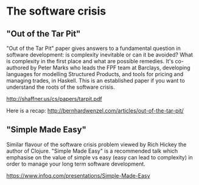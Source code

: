 
# The software crisis

## "Out of the Tar Pit"

"Out of the Tar Pit" paper gives answers to a fundamental question in software development: is complexity inevitable or can it be avoided? What is complexity in the first place and what are possible remedies. It's co-authored by Peter Marks who leads the FPF team at Barclays, developing languages for modelling Structured Products, and tools for pricing and managing trades, in Haskell. This is an established paper if you want to understand the roots of the software crisis.

http://shaffner.us/cs/papers/tarpit.pdf

Here is a recap: http://bernhardwenzel.com/articles/out-of-the-tar-pit/


## "Simple Made Easy"

Similar flavour of the software crisis problem viewed by Rich Hickey the author of Clojure.
"Simple Made Easy" is a recommended talk which emphasise on the value of simple vs easy (easy can lead to complexity) in order to manage your long term software development. 

https://www.infoq.com/presentations/Simple-Made-Easy
